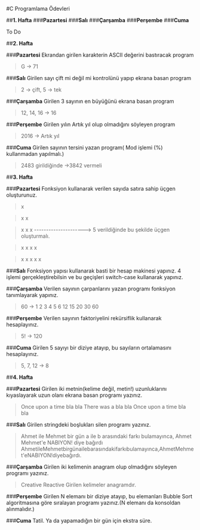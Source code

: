 

#C Programlama Ödevleri

##**1. Hafta**
###**Pazartesi**
###**Salı**
###**Çarşamba**
###**Perşembe**
###**Cuma**
  
To Do

##**2. Hafta**

###**Pazartesi** 
Ekrandan girilen karakterin ASCII değerini bastıracak program
>G -> 71 
 
###**Salı**
Girilen sayı çift mi değil mi kontrolünü yapıp ekrana basan program
>2 -> çift, 5 -> tek
 
###**Çarşamba**
Girilen 3 sayının en büyüğünü ekrana basan program
>12, 14, 16 -> 16
 
###**Perşembe**
Girilen yılın Artık yıl olup olmadığını söyleyen program 
>2016 -> Artık yıl
 
###**Cuma**
Girilen sayının tersini yazan program( Mod işlemi (%) kullanmadan yapılmalı.)
>2483 girildiğinde ->3842  vermeli

##**3. Hafta**

###**Pazartesi**
Fonksiyon kullanarak verilen sayıda satıra sahip üçgen oluşturunuz.


>x

>x x

>x x x       --------------------->       5  verildiğinde bu şekilde üçgen oluşturmalı.

>x x x x

>x x x x x


###**Salı**
Fonksiyon yapısı kullanarak basti  bir hesap makinesi yapınız. 4 işlemi gerçekleştirebilsin ve bu geçişleri switch-case kullanarak yapınız.

###**Çarşamba**
Verilen sayının çarpanlarını yazan programı fonksiyon tanımlayarak yapınız.
>60 -> 1 2 3 4 5 6 12 15 20 30 60

###**Perşembe**
Verilen sayının faktoriyelini rekürsiflik kullanarak hesaplayınız.
>5! -> 120

###**Cuma**
Girilen 5 sayıyı bir diziye atayıp, bu sayıların ortalamasını hesaplayınız.
> 5, 7, 12 -> 8


##**4. Hafta**

###**Pazartesi**
Girilen iki metnin(kelime değil, metin!) uzunluklarını kıyaslayarak uzun olanı ekrana basan programı yazınız.
>Once upon a time bla bla
>There was a bla bla
>Once upon a time bla bla

###**Salı**
Girilen stringdeki boşlukları silen programı yazınız.
>Ahmet ile Mehmet bir gün a ile b arasındaki farkı bulamayınca, Ahmet Mehmet'e NABIYON! diye bağırdı
>AhmetileMehmetbirgünailebarasındakifarkıbulamayınca,AhmetMehmet'eNABIYON!diyebağırdı.

###**Çarşamba**
Girilen iki kelimenin anagram olup olmadığını söyleyen programı yazınız.
>Creative
>Reactive
>Girilen kelimeler anagramdır.

###**Perşembe**
Girilen N elemanı bir diziye atayıp, bu elemanları Bubble Sort algoritmasına göre sıralayan programı yazınız.(N elemanı da konsoldan alınmalıdır.)

###**Cuma**
Tatil. Ya da yapamadığın bir gün için ekstra süre.


